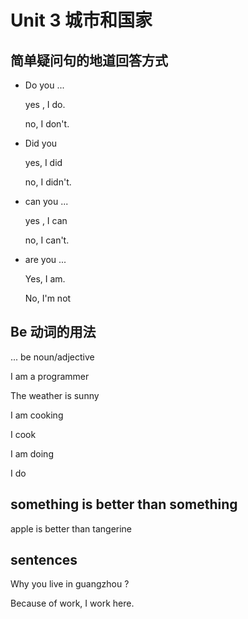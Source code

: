 # Unit 3 城市和国家

## 简单疑问句的地道回答方式

- Do you ...

  yes , I do.

  no, I don't.

- Did you 

  yes, I did

  no, I didn't.

- can you ...

  yes , I can

  no, I can't.

- are you ...

  Yes, I am.

  No, I'm not

## Be 动词的用法

... be noun/adjective

I am a programmer

The weather is sunny

I am cooking

I cook

I am doing

I do

## something is better than something

apple is better than tangerine

## sentences

Why you live in guangzhou ?

Because of work, I work here.

